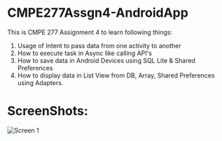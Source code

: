 CMPE277Assgn4-AndroidApp
========================

This is CMPE 277 Assignment 4 to learn following things:  

1. Usage of Intent to pass data from one activity to another 
2. How to execute task in Async like calling API's 
3. How to save data in Android Devices using SQL Lite &amp; Shared Preferences 
4. How to display data in List View from  DB, Array, Shared Preferences using Adapters. 


ScreenShots: 
==============

![Screen 1 ](Screenshot/screenshot1.png.png)




